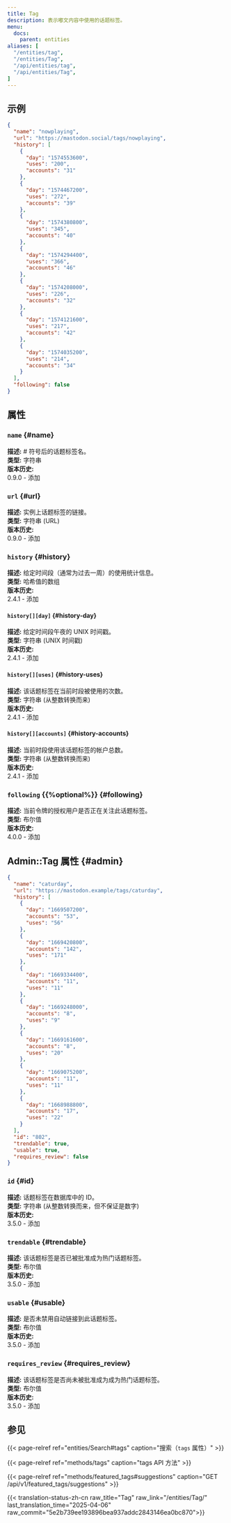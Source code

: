 ```yaml
---
title: Tag
description: 表示嘟文内容中使用的话题标签。
menu:
  docs:
    parent: entities
aliases: [
  "/entities/tag",
  "/entities/Tag",
  "/api/entities/tag",
  "/api/entities/Tag",
]
---
```


## 示例

```json
{
  "name": "nowplaying",
  "url": "https://mastodon.social/tags/nowplaying",
  "history": [
    {
      "day": "1574553600",
      "uses": "200",
      "accounts": "31"
    },
    {
      "day": "1574467200",
      "uses": "272",
      "accounts": "39"
    },
    {
      "day": "1574380800",
      "uses": "345",
      "accounts": "40"
    },
    {
      "day": "1574294400",
      "uses": "366",
      "accounts": "46"
    },
    {
      "day": "1574208000",
      "uses": "226",
      "accounts": "32"
    },
    {
      "day": "1574121600",
      "uses": "217",
      "accounts": "42"
    },
    {
      "day": "1574035200",
      "uses": "214",
      "accounts": "34"
    }
  ],
  "following": false
}
```

## 属性

### `name` {#name}

**描述:** # 符号后的话题标签名。\
**类型:** 字符串\
**版本历史:**\
0.9.0 - 添加

### `url` {#url}

**描述:** 实例上话题标签的链接。\
**类型:** 字符串 (URL)\
**版本历史:**\
0.9.0 - 添加

### `history` {#history}

**描述:** 给定时间段（通常为过去一周）的使用统计信息。\
**类型:** 哈希值的数组\
**版本历史:**\
2.4.1 - 添加

#### `history[][day]` {#history-day}

**描述:** 给定时间段午夜的 UNIX 时间戳。\
**类型:** 字符串 (UNIX 时间戳)\
**版本历史:**\
2.4.1 - 添加

#### `history[][uses]` {#history-uses}

**描述:** 该话题标签在当前时段被使用的次数。\
**类型:** 字符串 (从整数转换而来)\
**版本历史:**\
2.4.1 - 添加

#### `history[][accounts]` {#history-accounts}

**描述:** 当前时段使用该话题标签的帐户总数。\
**类型:** 字符串 (从整数转换而来)\
**版本历史:**\
2.4.1 - 添加

### `following` {{%optional%}} {#following}

**描述:** 当前令牌的授权用户是否正在关注此话题标签。\
**类型:** 布尔值\
**版本历史:**\
4.0.0 - 添加

## Admin::Tag 属性 {#admin}

```json
{
  "name": "caturday",
  "url": "https://mastodon.example/tags/caturday",
  "history": [
    {
      "day": "1669507200",
      "accounts": "53",
      "uses": "56"
    },
    {
      "day": "1669420800",
      "accounts": "142",
      "uses": "171"
    },
    {
      "day": "1669334400",
      "accounts": "11",
      "uses": "11"
    },
    {
      "day": "1669248000",
      "accounts": "8",
      "uses": "9"
    },
    {
      "day": "1669161600",
      "accounts": "8",
      "uses": "20"
    },
    {
      "day": "1669075200",
      "accounts": "11",
      "uses": "11"
    },
    {
      "day": "1668988800",
      "accounts": "17",
      "uses": "22"
    }
  ],
  "id": "802",
  "trendable": true,
  "usable": true,
  "requires_review": false
}
```

### `id` {#id}

**描述:** 话题标签在数据库中的 ID。\
**类型:** 字符串 (从整数转换而来，但不保证是数字)\
**版本历史:**\
3.5.0 - 添加

### `trendable` {#trendable}

**描述:** 该话题标签是否已被批准成为热门话题标签。\
**类型:** 布尔值\
**版本历史:**\
3.5.0 - 添加

### `usable` {#usable}

**描述:** 是否未禁用自动链接到此话题标签。\
**类型:** 布尔值\
**版本历史:**\
3.5.0 - 添加

### `requires_review` {#requires_review}

**描述:** 该话题标签是否尚未被批准成为成为热门话题标签。\
**类型:** 布尔值\
**版本历史:**\
3.5.0 - 添加

## 参见

{{< page-relref ref="entities/Search#tags" caption="搜索（`tags` 属性）" >}}

{{< page-relref ref="methods/tags" caption="tags API 方法" >}}

{{< page-relref ref="methods/featured_tags#suggestions" caption="GET /api/v1/featured_tags/suggestions" >}}

{{< translation-status-zh-cn raw_title="Tag" raw_link="/entities/Tag/" last_translation_time="2025-04-06" raw_commit="5e2b739ee193896bea937addc2843146ea0bc870">}}
